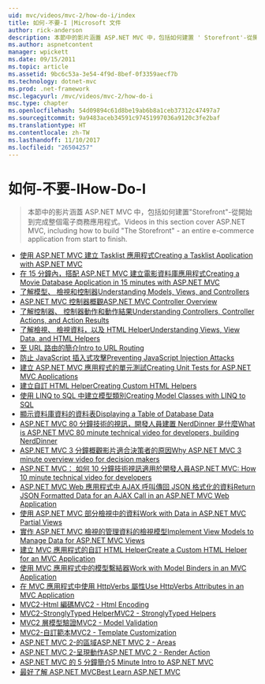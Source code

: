 ```yaml
---
uid: mvc/videos/mvc-2/how-do-i/index
title: 如何-不要-I |Microsoft 文件
author: rick-anderson
description: 本節中的影片涵蓋 ASP.NET MVC 中，包括如何建置 ' Storefront'-從開始到完成整個電子商務應用程式。
ms.author: aspnetcontent
manager: wpickett
ms.date: 09/15/2011
ms.topic: article
ms.assetid: 9bc6c53a-3e54-4f9d-8bef-0f3359aecf7b
ms.technology: dotnet-mvc
ms.prod: .net-framework
msc.legacyurl: /mvc/videos/mvc-2/how-do-i
msc.type: chapter
ms.openlocfilehash: 54d09894c61d8be19ab6b8a1ceb37312c47497a7
ms.sourcegitcommit: 9a9483aceb34591c97451997036a9120c3fe2baf
ms.translationtype: HT
ms.contentlocale: zh-TW
ms.lasthandoff: 11/10/2017
ms.locfileid: "26504257"
---
```

<a name="how-do-i"></a><span data-ttu-id="c5acd-103">如何-不要-I</span><span class="sxs-lookup"><span data-stu-id="c5acd-103">How-Do-I</span></span>
====================
> <span data-ttu-id="c5acd-104">本節中的影片涵蓋 ASP.NET MVC 中，包括如何建置"Storefront"-從開始到完成整個電子商務應用程式。</span><span class="sxs-lookup"><span data-stu-id="c5acd-104">Videos in this section cover ASP.NET MVC, including how to build "The Storefront" - an entire e-commerce application from start to finish.</span></span>


- [<span data-ttu-id="c5acd-105">使用 ASP.NET MVC 建立 Tasklist 應用程式</span><span class="sxs-lookup"><span data-stu-id="c5acd-105">Creating a Tasklist Application with ASP.NET MVC</span></span>](creating-a-tasklist-application-with-aspnet-mvc.md)
- [<span data-ttu-id="c5acd-106">在 15 分鐘內，搭配 ASP.NET MVC 建立電影資料庫應用程式</span><span class="sxs-lookup"><span data-stu-id="c5acd-106">Creating a Movie Database Application in 15 minutes with ASP.NET MVC</span></span>](creating-a-movie-database-application-in-15-minutes-with-aspnet-mvc.md)
- [<span data-ttu-id="c5acd-107">了解模型、 檢視和控制器</span><span class="sxs-lookup"><span data-stu-id="c5acd-107">Understanding Models, Views, and Controllers</span></span>](understanding-models-views-and-controllers.md)
- [<span data-ttu-id="c5acd-108">ASP.NET MVC 控制器概觀</span><span class="sxs-lookup"><span data-stu-id="c5acd-108">ASP.NET MVC Controller Overview</span></span>](aspnet-mvc-controller-overview.md)
- [<span data-ttu-id="c5acd-109">了解控制器、 控制器動作和動作結果</span><span class="sxs-lookup"><span data-stu-id="c5acd-109">Understanding Controllers, Controller Actions, and Action Results</span></span>](understanding-controllers-controller-actions-and-action-results.md)
- [<span data-ttu-id="c5acd-110">了解檢視、 檢視資料，以及 HTML Helper</span><span class="sxs-lookup"><span data-stu-id="c5acd-110">Understanding Views, View Data, and HTML Helpers</span></span>](understanding-views-view-data-and-html-helpers.md)
- [<span data-ttu-id="c5acd-111">至 URL 路由的簡介</span><span class="sxs-lookup"><span data-stu-id="c5acd-111">Intro to URL Routing</span></span>](an-introduction-to-url-routing.md)
- [<span data-ttu-id="c5acd-112">防止 JavaScript 插入式攻擊</span><span class="sxs-lookup"><span data-stu-id="c5acd-112">Preventing JavaScript Injection Attacks</span></span>](preventing-javascript-injection-attacks.md)
- [<span data-ttu-id="c5acd-113">建立 ASP.NET MVC 應用程式的單元測試</span><span class="sxs-lookup"><span data-stu-id="c5acd-113">Creating Unit Tests for ASP.NET MVC Applications</span></span>](creating-unit-tests-for-aspnet-mvc-applications.md)
- [<span data-ttu-id="c5acd-114">建立自訂 HTML Helper</span><span class="sxs-lookup"><span data-stu-id="c5acd-114">Creating Custom HTML Helpers</span></span>](creating-custom-html-helpers.md)
- [<span data-ttu-id="c5acd-115">使用 LINQ to SQL 中建立模型類別</span><span class="sxs-lookup"><span data-stu-id="c5acd-115">Creating Model Classes with LINQ to SQL</span></span>](creating-model-classes-with-linq-to-sql.md)
- [<span data-ttu-id="c5acd-116">顯示資料庫資料的資料表</span><span class="sxs-lookup"><span data-stu-id="c5acd-116">Displaying a Table of Database Data</span></span>](displaying-a-table-of-database-data.md)
- [<span data-ttu-id="c5acd-117">ASP.NET MVC 80 分鐘技術的視訊，開發人員建置 NerdDinner 是什麼</span><span class="sxs-lookup"><span data-stu-id="c5acd-117">What is ASP.NET MVC 80 minute technical video for developers, building NerdDinner</span></span>](what-is-aspnet-mvc-80-minute-technical-video-for-developers-building-nerddinner.md)
- [<span data-ttu-id="c5acd-118">ASP.NET MVC 3 分鐘概觀影片適合決策者的原因</span><span class="sxs-lookup"><span data-stu-id="c5acd-118">Why ASP.NET MVC 3 minute overview video for decision makers</span></span>](why-aspnet-mvc-3-minute-overview-video-for-decision-makers.md)
- [<span data-ttu-id="c5acd-119">ASP.NET MVC： 如何 10 分鐘技術視訊適用於開發人員</span><span class="sxs-lookup"><span data-stu-id="c5acd-119">ASP.NET MVC: How 10 minute technical video for developers</span></span>](aspnet-mvc-how-10-minute-technical-video-for-developers.md)
- [<span data-ttu-id="c5acd-120">ASP.NET MVC Web 應用程式中 AJAX 呼叫傳回 JSON 格式化的資料</span><span class="sxs-lookup"><span data-stu-id="c5acd-120">Return JSON Formatted Data for an AJAX Call in an ASP.NET MVC Web Application</span></span>](how-do-i-return-json-formatted-data-for-an-ajax-call-in-an-aspnet-mvc-web-application.md)
- [<span data-ttu-id="c5acd-121">使用 ASP.NET MVC 部分檢視中的資料</span><span class="sxs-lookup"><span data-stu-id="c5acd-121">Work with Data in ASP.NET MVC Partial Views</span></span>](how-do-i-work-with-data-in-aspnet-mvc-partial-views.md)
- [<span data-ttu-id="c5acd-122">實作 ASP.NET MVC 檢視的管理資料的檢視模型</span><span class="sxs-lookup"><span data-stu-id="c5acd-122">Implement View Models to Manage Data for ASP.NET MVC Views</span></span>](how-do-i-implement-view-models-to-manage-data-for-aspnet-mvc-views.md)
- [<span data-ttu-id="c5acd-123">建立 MVC 應用程式的自訂 HTML Helper</span><span class="sxs-lookup"><span data-stu-id="c5acd-123">Create a Custom HTML Helper for an MVC Application</span></span>](how-do-i-create-a-custom-html-helper-for-an-mvc-application.md)
- [<span data-ttu-id="c5acd-124">使用 MVC 應用程式中的模型繫結器</span><span class="sxs-lookup"><span data-stu-id="c5acd-124">Work with Model Binders in an MVC Application</span></span>](how-do-i-work-with-model-binders-in-an-mvc-application.md)
- [<span data-ttu-id="c5acd-125">在 MVC 應用程式中使用 HttpVerbs 屬性</span><span class="sxs-lookup"><span data-stu-id="c5acd-125">Use HttpVerbs Attributes in an MVC Application</span></span>](how-do-i-use-httpverbs-attributes-in-an-mvc-application.md)
- [<span data-ttu-id="c5acd-126">MVC2-Html 編碼</span><span class="sxs-lookup"><span data-stu-id="c5acd-126">MVC2 - Html Encoding</span></span>](mvc2-html-encoding.md)
- [<span data-ttu-id="c5acd-127">MVC2-StronglyTyped Helper</span><span class="sxs-lookup"><span data-stu-id="c5acd-127">MVC2 - StronglyTyped Helpers</span></span>](mvc2-stronglytyped-helpers.md)
- [<span data-ttu-id="c5acd-128">MVC2 層模型驗證</span><span class="sxs-lookup"><span data-stu-id="c5acd-128">MVC2 - Model Validation</span></span>](mvc2-model-validation.md)
- [<span data-ttu-id="c5acd-129">MVC2-自訂範本</span><span class="sxs-lookup"><span data-stu-id="c5acd-129">MVC2 - Template Customization</span></span>](mvc2-template-customization.md)
- [<span data-ttu-id="c5acd-130">ASP.NET MVC 2-的區域</span><span class="sxs-lookup"><span data-stu-id="c5acd-130">ASP.NET MVC 2 - Areas</span></span>](aspnet-mvc-2-areas.md)
- [<span data-ttu-id="c5acd-131">ASP.NET MVC 2-呈現動作</span><span class="sxs-lookup"><span data-stu-id="c5acd-131">ASP.NET MVC 2 - Render Action</span></span>](aspnet-mvc-2-render-action.md)
- [<span data-ttu-id="c5acd-132">ASP.NET MVC 的 5 分鐘簡介</span><span class="sxs-lookup"><span data-stu-id="c5acd-132">5 Minute Intro to ASP.NET MVC</span></span>](5-minute-introduction-to-aspnet-mvc.md)
- [<span data-ttu-id="c5acd-133">最好了解 ASP.NET MVC</span><span class="sxs-lookup"><span data-stu-id="c5acd-133">Best Learn ASP.NET MVC</span></span>](how-to-best-learn-asp-net-mvc.md)

